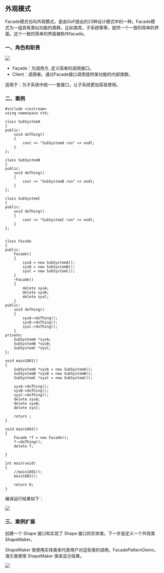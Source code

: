 ## 外观模式 ##

Facade模式也叫外观模式，是由GoF提出的23种设计模式中的一种。Facade模式为一组具有类似功能的类群，比如类库，子系统等等，提供一个一致的简单的界面。这个一致的简单的界面被称作facade。

### 一、角色和职责 ###

![](https://i.imgur.com/Ue73SFA.png)

- Façade：为调用方, 定义简单的调用接口。
- Client：调用者。通过Facade接口调用提供某功能的内部类群。

适用于：为子系统中统一一套接口，让子系统更加容易使用。

### 二、案例 ###

	#include <iostream>
	using namespace std;
	
	class SubSystemA
	{
	public:
		void doThing()
		{
			cout << "SubSystemA run" << endl;
		}
	};
	
	class SubSystemB
	{
	public:
		void doThing()
		{
			cout << "SubSystemB run" << endl;
		}
	};
	
	class SubSystemC
	{
	public:
		void doThing()
		{
			cout << "SubSystemC run" << endl;
		}
	};
	
	
	class Facade
	{
	public:
		Facade()
		{
			sysA = new SubSystemA();
			sysB = new SubSystemB();
			sysC = new SubSystemC();
		}
		~Facade()
		{
			delete sysA;
			delete sysB;
			delete sysC;
		}
	public:
		void doThing()
		{
			sysA->doThing();
			sysB->doThing();
			sysC->doThing();
		}
	private:
		SubSystemA *sysA;
		SubSystemB *sysB;
		SubSystemC *sysC;
	};
	
	void main1801()
	{
		SubSystemA *sysA = new SubSystemA();
		SubSystemB *sysB = new SubSystemB();
		SubSystemC *sysC = new SubSystemC();
	
		sysA->doThing();
		sysB->doThing();
		sysC->doThing();
		delete sysA;
		delete sysB;
		delete sysC;
		
		return ;
	}
	
	void main1802()
	{
		Facade *f = new Facade();
		f->doThing();
		delete f;
	
	}
	
	int main(void)
	{
		//main1801();
		main1802();
	
		return 0;
	}

编译运行结果如下：

![](https://i.imgur.com/cy1hiew.png)

### 三、案例扩展 ###

创建一个 Shape 接口和实现了 Shape 接口的实体类。下一步是定义一个外观类 ShapeMaker。

ShapeMaker 类使用实体类来代表用户对这些类的调用。FacadePatternDemo，演示类使用 ShapeMaker 类来显示结果。

![](https://i.imgur.com/25CAtfT.jpg)